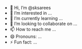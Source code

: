 - 👋 Hi, I’m @sksarees
- 👀 I’m interested in ...
- 🌱 I’m currently learning ...
- 💞️ I’m looking to collaborate on ...
- 📫 How to reach me ...
- 😄 Pronouns: ...
- ⚡ Fun fact: ...

<!---
sksarees/sksarees is a ✨ special ✨ repository because its `README.md` (this file) appears on your GitHub profile.
You can click the Preview link to take a look at your changes.
--->
